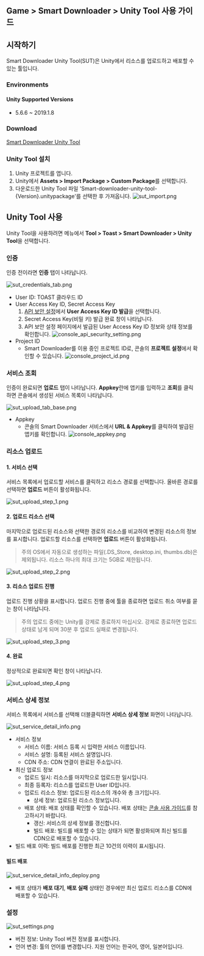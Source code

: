 ## Game > Smart Downloader > Unity Tool 사용 가이드

## 시작하기

Smart Downloader Unity Tool(SUT)은 Unity에서 리소스를 업로드하고 배포할 수 있는 툴입니다.

### Environments

#### Unity Supported Versions

* 5.6.6 ~ 2019.1.8

### Download

[Smart Downloader Unity Tool](/Download/#game-smart-downloader)


### Unity Tool 설치

1. Unity 프로젝트를 엽니다.
2. Unity에서 **Assets > Import Package > Custom Package**를 선택합니다.
3. 다운로드한 Unity Tool 파일 'Smart-downloader-unity-tool-{Version}.unitypackage'를 선택한 후 가져옵니다.
    ![sut_import.png](https://static.toastoven.net/prod_smartdownloader/sut/sut_import.png)

## Unity Tool 사용

Unity Tool을 사용하려면 메뉴에서 **Tool > Toast > Smart Downloader > Unity Tool**을 선택합니다.

### 인증

인증 전이라면 **인증** 탭이 나타납니다.

![sut_credentials_tab.png](https://static.toastoven.net/prod_smartdownloader/sut/sut_credentials_tab.png)

* User ID: TOAST 클라우드 ID
* User Access Key ID, Secret Access Key
    1. [API 보안 설정](https://toast.com/account/api_settings)에서 **User Access Key ID 발급**을 선택합니다.
    2. Secret Access Key(비밀 키) 발급 완료 창이 나타납니다.
    3. API 보안 설정 페이지에서 발급된 User Access Key ID 정보와 상태 정보를 확인합니다.
    ![console_api_security_setting.png](https://static.toastoven.net/prod_smartdownloader/sut/console_api_security_setting.png)
* Project ID
    * Smart Downloader를 이용 중인 프로젝트 ID로, 콘솔의 **프로젝트 설정**에서 확인할 수 있습니다.
    ![console_project_id.png](https://static.toastoven.net/prod_smartdownloader/sut/console_project_id.png)


### 서비스 조회

인증이 완료되면 **업로드** 탭이 나타납니다.
**Appkey**란에 앱키를 입력하고 **조회**를 클릭하면 콘솔에서 생성된 서비스 목록이 나타납니다.

![sut_upload_tab_base.png](https://static.toastoven.net/prod_smartdownloader/sut/sut_upload_tab_base.png)

* Appkey
    * 콘솔의 Smart Downloader 서비스에서 **URL & Appkey**를 클릭하여 발급된 앱키를 확인합니다.
    ![console_appkey.png](https://static.toastoven.net/prod_smartdownloader/sut/console_appkey.png)

### 리소스 업로드

#### 1. 서비스 선택

서비스 목록에서 업로드할 서비스를 클릭하고 리소스 경로를 선택합니다.
올바른 경로를 선택하면 **업로드** 버튼이 활성화됩니다.

![sut_upload_step_1.png](https://static.toastoven.net/prod_smartdownloader/sut/sut_upload_step_1.png)

#### 2. 업로드 리소스 선택

마지막으로 업로드된 리소스와 선택한 경로의 리소스를 비교하여 변경된 리소스의 정보를 표시합니다.
업로드할 리소스를 선택하면 **업로드** 버튼이 활성화됩니다.

> 주의
OS에서 자동으로 생성하는 파일(.DS_Store, desktop.ini, thumbs.db)은 제외됩니다.
리소스 하나의 최대 크기는 5GB로 제한됩니다.

![sut_upload_step_2.png](https://static.toastoven.net/prod_smartdownloader/sut/sut_upload_step_2.png)

#### 3. 리소스 업로드 진행

업로드 진행 상황을 표시합니다.
업로드 진행 중에 툴을 종료하면 업로드 취소 여부를 묻는 창이 나타납니다.

> 주의
업로드 중에는 Unity를 강제로 종료하지 마십시오.
강제로 종료하면 업로드 상태로 남게 되며 30분 후 업로드 실패로 변경됩니다.

![sut_upload_step_3.png](https://static.toastoven.net/prod_smartdownloader/sut/sut_upload_step_3.png)


#### 4. 완료

정상적으로 완료되면 확인 창이 나타납니다.

![sut_upload_step_4.png](https://static.toastoven.net/prod_smartdownloader/sut/sut_upload_step_4.png)


### 서비스 상세 정보

서비스 목록에서 서비스를 선택해 더블클릭하면 **서비스 상세 정보** 화면이 나타납니다.

![sut_service_detail_info.png](https://static.toastoven.net/prod_smartdownloader/sut/sut_service_detail_info.png)

* 서비스 정보
    * 서비스 이름: 서비스 등록 시 입력한 서비스 이름입니다.
    * 서비스 설명: 등록된 서비스 설명입니다.
    * CDN 주소: CDN 연결이 완료된 주소입니다.
* 최신 업로드 정보
    * 업로드 일시: 리소스를 마지막으로 업로드한 일시입니다.
    * 최종 등록자: 리소스를 업로드한 User ID입니다.
    * 업로드 리소스 정보: 업로드된 리소스의 개수와 총 크기입니다.
        * 상세 정보: 업로드된 리소스 정보입니다.
    * 배포 상태: 배포 상태를 확인할 수 있습니다. 배포 상태는 [콘솔 사용 가이드](http://docs.toast.com/ko/Game/Smart%20Downloader/ko/console-guide/#4)를 참고하시기 바랍니다.
        * 갱신: 서비스의 상세 정보를 갱신합니다.
        * 빌드 배포: 빌드를 배포할 수 있는 상태가 되면 활성화되며 최신 빌드를 CDN으로 배포할 수 있습니다.
* 빌드 배포 이력: 빌드 배포를 진행한 최근 10건의 이력이 표시됩니다.


#### 빌드 배포

![sut_service_detail_info_deploy.png](https://static.toastoven.net/prod_smartdownloader/sut/sut_service_detail_info_deploy.png)

* 배포 상태가 **배포 대기**, **배포 실패** 상태인 경우에만 최신 업로드 리소스를 CDN에 배포할 수 있습니다.

### 설정

![sut_settings.png](https://static.toastoven.net/prod_smartdownloader/sut/sut_settings.png)

* 버전 정보: Unity Tool 버전 정보를 표시합니다.
* 언어 변경: 툴의 언어를 변경합니다. 지원 언어는 한국어, 영어, 일본어입니다.
